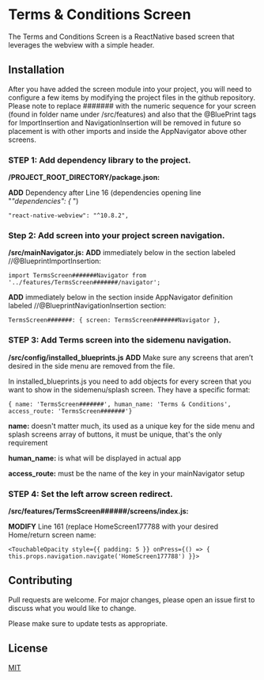 # Terms & Conditions Screen

The Terms and Conditions Screen is a ReactNative based screen that leverages the webview with a simple header.

## Installation

After you have added the screen module into your project, you will need to configure a few items by modifying the project
files in the github repository. Please note to replace ####### with the numeric sequence for your screen (found in folder name under /src/features) and also that the @BluePrint tags for ImportInsertion and NavigationInsertion will be removed in future so placement is with other imports and inside the AppNavigator above other screens.

### STEP 1: Add dependency library to the project.

**/PROJECT_ROOT_DIRECTORY/package.json:**

**ADD** Dependency after Line 16 (dependencies opening line "_"dependencies": {_ ")

`"react-native-webview": "^10.8.2",`

### Step 2: Add screen into your project screen navigation.

**/src/mainNavigator.js:**
**ADD** immediately below in the section labeled //@BlueprintImportInsertion:

`import TermsScreen#######Navigator from '../features/TermsScreen#######/navigator';`

**ADD** immediately below in the section inside AppNavigator definition labeled //@BlueprintNavigationInsertion section:

`TermsScreen#######: { screen: TermsScreen#######Navigator },`

### STEP 3: Add Terms screen into the sidemenu navigation.

**/src/config/installed_blueprints.js**
**ADD**
Make sure any screens that aren’t desired in the side menu are removed from the file.

In installed_blueprints.js you need to add objects for every screen that you want to show in the sidemenu/splash screen.
They have a specific format:

`{ name: 'TermsScreen#######', human_name: 'Terms & Conditions', access_route: 'TermsScreen#######'}`

**name:** doesn't matter much, its used as a unique key for the side menu and splash screens array of
buttons, it must be unique, that's the only requirement

**human_name:** is what will be displayed in actual app

**access_route:** must be the name of the key in your mainNavigator setup

### STEP 4: Set the left arrow screen redirect.

**/src/features/TermsScreen######/screens/index.js:**

**MODIFY** Line 161 (replace HomeScreen177788 with your desired Home/return screen name:

`<TouchableOpacity style={{ padding: 5 }} onPress={() => { this.props.navigation.navigate('HomeScreen177788') }}>`

## Contributing

Pull requests are welcome. For major changes, please open an issue first to discuss what you would like to change.

Please make sure to update tests as appropriate.

## License

[MIT](https://choosealicense.com/licenses/mit/)
